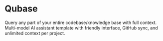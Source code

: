 # Qubase
Query any part of your entire codebase/knowledge base with full context. Multi-model AI assistant template with friendly interface, GitHub sync, and unlimited context per project.
